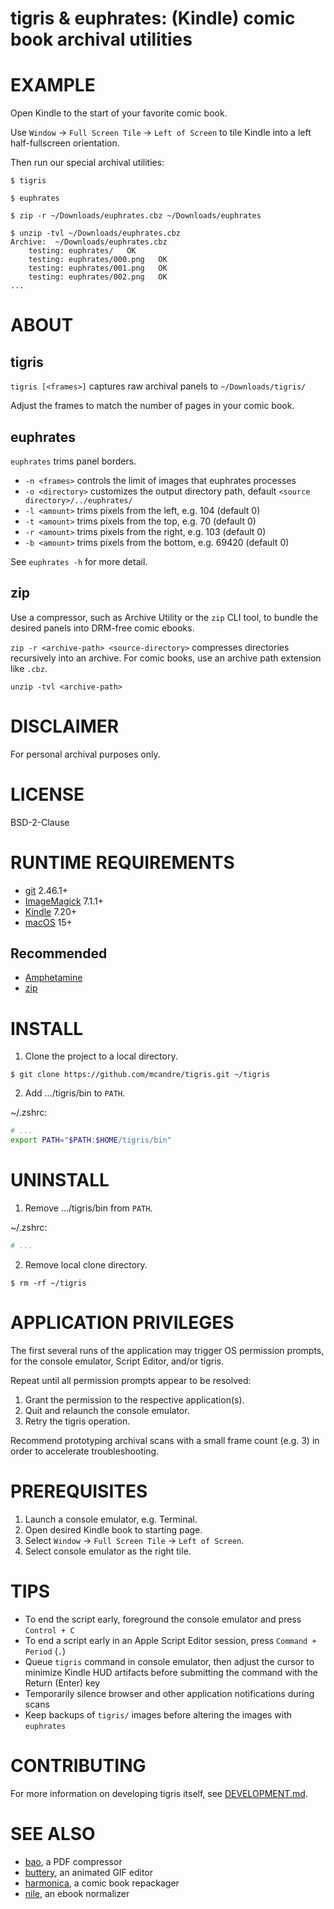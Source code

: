# tigris & euphrates: (Kindle) comic book archival utilities

# EXAMPLE

Open Kindle to the start of your favorite comic book.

Use `Window` -> `Full Screen Tile` -> `Left of Screen` to tile Kindle into a left half-fullscreen orientation.

Then run our special archival utilities:

```
$ tigris

$ euphrates

$ zip -r ~/Downloads/euphrates.cbz ~/Downloads/euphrates

$ unzip -tvl ~/Downloads/euphrates.cbz
Archive:  ~/Downloads/euphrates.cbz
    testing: euphrates/   OK
    testing: euphrates/000.png   OK
    testing: euphrates/001.png   OK
    testing: euphrates/002.png   OK
...
```

# ABOUT

## tigris

`tigris [<frames>]` captures raw archival panels to `~/Downloads/tigris/`

Adjust the frames to match the number of pages in your comic book.

## euphrates

`euphrates` trims panel borders.

* `-n <frames>` controls the limit of images that euphrates processes
* `-o <directory>` customizes the output directory path, default `<source directory>/../euphrates/`
* `-l <amount>` trims pixels from the left, e.g. 104 (default 0)
* `-t <amount>` trims pixels from the top, e.g. 70 (default 0)
* `-r <amount>` trims pixels from the right, e.g. 103 (default 0)
* `-b <amount>` trims pixels from the bottom, e.g. 69420 (default 0)

See `euphrates -h` for more detail.

## zip

Use a compressor, such as Archive Utility or the `zip` CLI tool, to bundle the desired panels into DRM-free comic ebooks.

`zip -r <archive-path> <source-directory>` compresses directories recursively into an archive. For comic books, use an archive path extension like `.cbz`.

`unzip -tvl <archive-path>`

# DISCLAIMER

For personal archival purposes only.

# LICENSE

BSD-2-Clause

# RUNTIME REQUIREMENTS

* [git](https://git-scm.com/) 2.46.1+
* [ImageMagick](https://imagemagick.org/) 7.1.1+
* [Kindle](https://www.amazon.com/b?ie=UTF8&node=16571048011) 7.20+
* [macOS](https://www.apple.com/macos) 15+

## Recommended

* [Amphetamine](https://apps.apple.com/us/app/amphetamine/id937984704)
* [zip](https://linux.die.net/man/1/zip)

# INSTALL

1. Clone the project to a local directory.

```console
$ git clone https://github.com/mcandre/tigris.git ~/tigris
```

2. Add .../tigris/bin to `PATH`.

~/.zshrc:

```zsh
# ...
export PATH="$PATH:$HOME/tigris/bin"
```

# UNINSTALL

1. Remove .../tigris/bin from `PATH`.

~/.zshrc:

```zsh
# ...
```

2. Remove local clone directory.

```console
$ rm -rf ~/tigris
```

# APPLICATION PRIVILEGES

The first several runs of the application may trigger OS permission prompts, for the console emulator, Script Editor, and/or tigris.

Repeat until all permission prompts appear to be resolved:

1. Grant the permission to the respective application(s).
2. Quit and relaunch the console emulator.
3. Retry the tigris operation.

Recommend prototyping archival scans with a small frame count (e.g. 3) in order to accelerate troubleshooting.

# PREREQUISITES

1. Launch a console emulator, e.g. Terminal.
2. Open desired Kindle book to starting page.
3. Select `Window` -> `Full Screen Tile` -> `Left of Screen`.
4. Select console emulator as the right tile.

# TIPS

* To end the script early, foreground the console emulator and press `Control + C`
* To end a script early in an Apple Script Editor session, press `Command + Period` (`.`)
* Queue `tigris` command in console emulator, then adjust the cursor to minimize Kindle HUD artifacts before submitting the command with the Return (Enter) key
* Temporarily silence browser and other application notifications during scans
* Keep backups of `tigris/` images before altering the images with `euphrates`

# CONTRIBUTING

For more information on developing tigris itself, see [DEVELOPMENT.md](DEVELOPMENT.md).

# SEE ALSO

* [bao](https://github.com/mcandre/bao), a PDF compressor
* [buttery](https://github.com/mcandre/buttery), an animated GIF editor
* [harmonica](https://github.com/mcandre/harmonica), a comic book repackager
* [nile](https://github.com/mcandre/nile), an ebook normalizer
